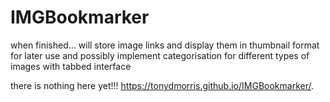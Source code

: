 # IMGBookmarker
when finished... will store image links and display them in thumbnail format for later use and possibly implement categorisation for different types of images with tabbed interface


there is nothing here yet!!!
 https://tonydmorris.github.io/IMGBookmarker/.
